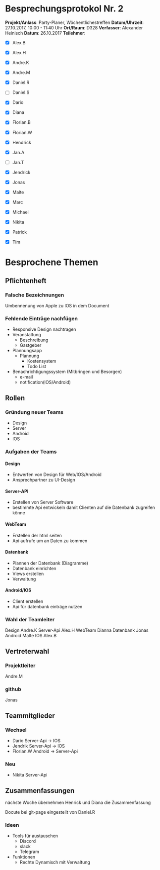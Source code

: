 # Besprechungsprotokol Nr. 2

**Projekt/Anlass**: Party-Planer, Wöchentlichestreffen
**Datum/Uhrzeit**: 27.10.2017, 10:00 - 11:40 Uhr
**Ort/Raum**: D328 
**Verfasser**: Alexander Heinisch 
**Datum**: 26.10.2017
**Teilehmer:**

- [x] Alex.B
- [x] Alex.H
- [x] Andre.K
- [x] Andre.M
- [x] Daniel.R
- [ ] Daniel.S
- [x] Dario
- [x] Diana
- [x] Florian.B
- [x] Florian.W
- [x] Hendrick
- [x] Jan.A
- [ ] Jan.T
- [x] Jendrick
- [x] Jonas
- [x] Malte
- [x] Marc
- [x] Michael
- [x] Nikita
- [x] Patrick
- [x] Tim


# Besprochene Themen

## Pflichtenheft

### Falsche Bezeichnungen
Umbennenung von Apple zu IOS in dem Document


### Fehlende Einträge nachfügen
- Responsive Design nachtragen
- Veranstaltung
  - Beschreibung
  - Gastgeber
- Plannungsapp
  - Plannung
    - Kostensystem
    - Todo List
- Benachrichtigungssystem (Mitbringen und Besorgen)
  - e-mail
  - notification(IOS/Android)

## Rollen
### Gründung neuer Teams
- Design
- Server
- Android
- IOS

### Aufgaben der Teams

#### Design

- Entwerfen von Design für Web/IOS/Android
- Ansprechpartner zu UI-Design

#### Server-API

- Erstellen von Server Software
- bestimmte Api entwickeln damit Clienten auf die Datenbank zugreifen könne

#### WebTeam

- Erstellen der html seiten
- Api aufrufe um an Daten zu kommen

#### Datenbank

- Plannen der Datenbank (Diagramme)
- Datenbank einrichten
- Views erstellen
- Verwaltung

#### Android/IOS

- Client erstellen
- Api für datenbank einträge nutzen

### Wahl der Teamleiter

Design		Andre.K
Server-Api	Alex.H
WebTeam	Dianna
Datenbank	Jonas
Android		Malte
IOS			Alex.B

## Vertreterwahl

### Projektleiter

Andre.M

### github

Jonas

## Teammitglieder

### Wechsel

- Dario Server-Api -> IOS
- Jendrik Server-Api -> IOS
- Florian.W Android -> Server-Api

### Neu

- Nikita Server-Api

## Zusammenfassungen

nächste Woche übernehmen Henrick und Diana die Zusammenfassung

Docute bei git-page eingestellt von Daniel.R

### Ideen

- Tools für austauschen
  - Discord
  - slack
  - Telegram
- Funktionen 
  - Rechte Dynamisch mit Verwaltung

